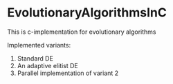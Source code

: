 # EvolutionaryAlgorithmsInC
This is c-implementation for evolutionary algorithms

Implemented variants:
  1. Standard DE
  2. An adaptive elitist DE
  3. Parallel implementation of variant 2
